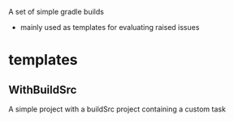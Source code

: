 
A set of simple gradle builds

- mainly used as templates for evaluating raised issues

# templates

## WithBuildSrc

A simple project with a buildSrc project containing a custom task  
